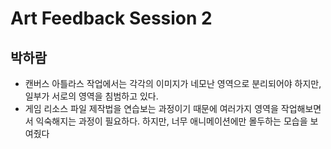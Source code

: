 # Art Feedback Session 2

## 박하람

* 캔버스 아틀라스 작업에서는 각각의 이미지가 네모난 영역으로 분리되어야 하지만, 일부가 서로의 영역을 침범하고 있다.
* 게임 리소스 파일 제작법을 연습보는 과정이기 때문에 여러가지 영역을 작업해보면서 익숙해지는 과정이 필요하다. 하지만, 너무 애니메이션에만 몰두하는 모습을 보여줬다